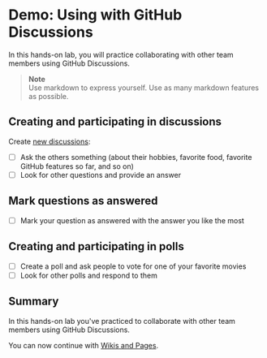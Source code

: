# Demo: Using with GitHub Discussions

In this hands-on lab, you will practice collaborating with other team members using GitHub Discussions.

> **Note**  
> Use markdown to express yourself. Use as many markdown features as possible.

## Creating and participating in discussions

Create [new discussions](/../../discussions/new):
- [ ] Ask the others something (about their hobbies, favorite food, favorite GitHub features so far, and so on)
- [ ] Look for other questions and provide an answer

## Mark questions as answered
- [ ] Mark your question as answered with the answer you like the most

## Creating and participating in polls
- [ ] Create a poll and ask people to vote for one of your favorite movies
- [ ] Look for other polls and respond to them

## Summary 

In this hands-on lab you've practiced to collaborate with other team members using GitHub Discussions.

You can now continue with [Wikis and Pages](../01_02_Collaborate-on-ideas.md#%EF%B8%8F-wikis-and--pages).
